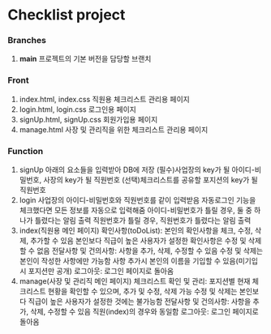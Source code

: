 # Checklist project

### Branches
1. **main**
   프로젝트의 기본 버전을 담당할 브랜치

### Front
1. index.html, index.css
   직원용 체크리스트 관리용 페이지
2. login.html, login.css
   로그인용 페이지
3. signUp.html, signUp.css
   회원가입용 페이지
4. manage.html
   사장 및 관리직을 위한 체크리스트 관리용 페이지
   

### Function
1. signUp
   아래의 요소들을 입력받아 DB에 저장
   (필수)사업장의 key가 될 아이디-비밀번호, 사장의 key가 될 직원번호
   (선택)체크리스트를 공유할 포지션의 key가 될 직원번호
2. login
   사업장의 아이디-비밀번호와 직원번호를 같이 입력받음
   자동로그인 기능을 체크했다면 모든 정보를 자동으로 입력해줌
   아이디-비밀번호가 틀릴 경우, 둘 중 하나가 틀렸다는 알림 출력
   직원번호가 틀릴 경우, 직원번호가 틀렸다는 알림 출력
3. index(직원용 메인 페이지)
   확인사항(toDoList): 본인의 확인사항을 체크, 수정, 삭제, 추가할 수 있음
       본인보다 직급이 높은 사용자가 설정한 확인사항은 수정 및 삭제할 수 없음
   전달사항 및 건의사항: 사항을 추가, 삭제, 수정할 수 있음
       수정 및 삭제는 본인이 작성한 사항에만 가능함
       사항 추가시 본인의 이름을 기입할 수 있음(미기입시 포지션만 공개)
   로그아웃: 로그인 페이지로 돌아옴
4. manage(사장 및 관리직 메인 페이지)
   체크리스트 확인 및 관리: 포지션별 현재 체크리스트 현황을 확인할 수 있으며, 추가 및 수정, 삭제 가능
       수정 및 삭제는 본인보다 직급이 높은 사용자가 설정한 것에는 불가능함
   전달사항 및 건의사항: 사항을 추가, 삭제, 수정할 수 있음
       직원(index)의 경우와 동일함
   로그아웃: 로그인 페이지로 돌아옴
   
   
   
